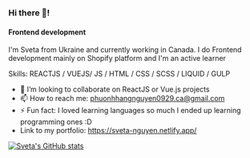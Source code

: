 ### Hi there 👋!
#### Frontend development

I'm Sveta from Ukraine and currently working in Canada. I do Frontend development mainly on Shopify platform and I'm an active learner

Skills: REACTJS / VUEJS/ JS / HTML / CSS / SCSS / LIQUID / GULP
 
- 👯 I’m looking to collaborate on ReactJS or Vue.js projects 
- 📫 How to reach me: phuonhhangnguyen0929.ca@gmail.com 
- ⚡ Fun fact: I loved learning languages so much I ended up learning programming ones :D 
- Link to my portfolio: https://sveta-nguyen.netlify.app/

[![Sveta's GitHub stats](https://github-readme-stats.vercel.app/api?username=svetanguyen)](https://github.com/svetanguyen/github-readme-stats)


